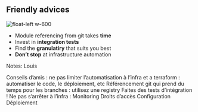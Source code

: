 ## Friendly advices

![float-left w-600](./assets/images/thumbsup.jpg)

* Module referencing from git takes **time**
* Invest in **integration tests**
* Find the **granulatiry** that suits you best
* **Don’t stop** at infrastructure automation


Notes: Louis

Conseils d’amis : ne pas limiter l’automatisation à l’infra et a terraform : automatiser le code, le déploiement, etc
Référencement git qui prend du temps pour les branches : utilisez une registry
Faites des tests d’intégration !
Ne pas s’arrêter à l’infra :
Monitoring
Droits d’accès
Configuration
Déploiement

